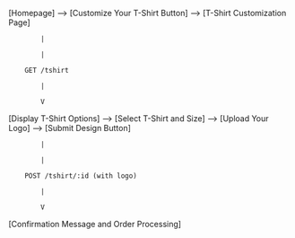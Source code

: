 [Homepage] --> [Customize Your T-Shirt Button] --> [T-Shirt Customization Page]

            |
            
            | 
            
        GET /tshirt
        
            |
            
            V
            
   [Display T-Shirt Options] --> [Select T-Shirt and Size] --> [Upload Your Logo] --> [Submit Design Button]
   
            |
            
            | 
            
        POST /tshirt/:id (with logo)
        
            |
            
            V
            
   [Confirmation Message and Order Processing]
   
